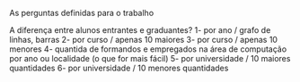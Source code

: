 As perguntas definidas para o trabalho

A diferença entre alunos entrantes e graduantes?
      1- por ano  /  grafo de linhas, barras
      2- por curso /  apenas 10 maiores 
      3- por curso / apenas 10 menores
      4- quantida de formandos e empregados na área de computação por ano ou localidade (o que for mais fácil)
      5- por universidade / 10 maiores quantidades
      6- por universidade / 10 menores quantidades
      
      
      
      
